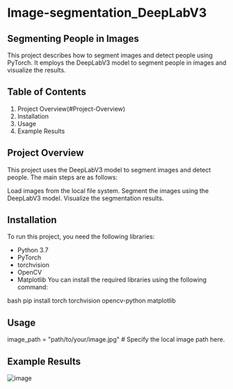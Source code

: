 # Image-segmentation_DeepLabV3
## Segmenting People in Images
This project describes how to segment images and detect people using PyTorch. It employs the DeepLabV3 model to segment people in images and visualize the results.

## Table of Contents
1. Project Overview(#Project-Overview)
2. Installation
3. Usage
4. Example Results

## Project Overview
This project uses the DeepLabV3 model to segment images and detect people. The main steps are as follows:

Load images from the local file system.
Segment the images using the DeepLabV3 model.
Visualize the segmentation results.

## Installation
To run this project, you need the following libraries:

- Python 3.7
- PyTorch
- torchvision
- OpenCV
- Matplotlib
You can install the required libraries using the following command:

bash
pip install torch torchvision opencv-python matplotlib

## Usage
image_path = "path/to/your/image.jpg"  # Specify the local image path here.

## Example Results

![image](https://github.com/user-attachments/assets/a13e315b-3a8a-4739-9c5d-2b1e6ff16bdd)
